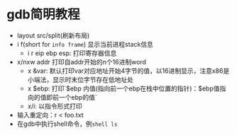 # gdb简明教程


+ layout src/split(<C-l>刷新布局)
+ i f(short for `info frame`) 显示当前进程stack信息
  + i r eip ebp esp: 打印寄存器信息
+ x/nxw addr 打印自addr开始的n个16进制word
  + x &var: 默认打印var对应地址开始4字节的值，以16进制显示，注意x86是小端法，显示时末位字节存在低地址处
  + x $ebp: 打印`$ebp 内值(指向前一个ebp在栈中位置的指针)：$ebp值指向的值即前一个ebp的值`
  + x/i: 以指令形式打印
+ 输入重定向：r < foo.txt
+ 在gdb中执行shell命令，例`shell ls`
